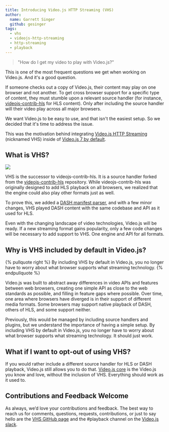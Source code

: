 ```yaml
---
title: Introducing Video.js HTTP Streaming (VHS)
author:
  name: Garrett Singer
  github: gesinger
tags:
  - vhs
  - videojs-http-streaming
  - http-streaming
  - playback
---
```


> "How do I get my video to play with Video.js?"

This is one of the most frequent questions we get when working on Video.js. And it's a good question.

If someone checks out a copy of Video.js, their content may play on one browser and not another. To get cross browser support for a specific type of content, they must stumble upon a relevant source handler (for instance, [videojs-contrib-hls](https://github.com/videojs/videojs-contrib-hls) for HLS content). Only after including the source handler will their video play across all major browsers.

We want Video.js to be easy to use, and that isn't the easiest setup. So we decided that it's time to address the issue.

This was the motivation behind integrating [Video.js HTTP Streaming](https://github.com/videojs/http-streaming) (nicknamed VHS) inside of [Video.js 7 by default](https://blog.videojs.com/video-js-7-is-here/).

## What is VHS?

![](./vhs-logo.svg)

VHS is the successor to videojs-contrib-hls. It is a source handler forked from the [videojs-contrib-hls](https://github.com/videojs/videojs-contrib-hls) repository. While videojs-contrib-hls was originally designed to add HLS playback on all browsers, we realized that the engine could also play other formats just as well.

To prove this, we added a [DASH manifest parser](https://github.com/videojs/mpd-parser), and with a few minor changes, VHS played DASH content with the same codebase and API as it used for HLS.

Even with the changing landscape of video technologies, Video.js will be ready. If a new streaming format gains popularity, only a few code changes will be necessary to add support to VHS. One engine and API for all formats.

## Why is VHS included by default in Video.js?

{% pullquote right %}
By including VHS by default in Video.js, you no longer have to worry about what browser supports what streaming technology.
{% endpullquote %}

Video.js was built to abstract away differences in video APIs and features between web browsers, creating one simple API as close to the web standards as possible, and filling in feature gaps where possible. Over time, one area where browsers have diverged is in their support of different media formats. Some browsers may support native playback of DASH, others of HLS, and some support neither.

Previously, this would be managed by including source handlers and plugins, but we understand the importance of having a simple setup. By including VHS by default in Video.js, you no longer have to worry about what browser supports what streaming technology. It should just work.

## What if I want to opt-out of using VHS?

If you would rather include a different source handler for HLS or DASH playback, Video.js still allows you to do that. [Video.js core](https://blog.videojs.com/video-js-7-is-here/#VHS-and-Video-js) is the Video.js you know and love, without the inclusion of VHS. Everything should work as it used to.

## Contributions and Feedback Welcome

As always, we’d love your contributions and feedback. The best way to reach us for comments, questions, requests, contributions, or just to say hello are the [VHS GitHub page](https://github.com/videojs/http-streaming) and the #playback channel on the [Video.js slack](http://slack.videojs.com/).
